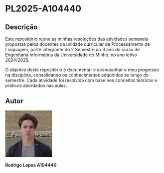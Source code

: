 # PL2025-A104440

## Descrição


Este repositório reúne as minhas resoluções das atividades semanais propostas pelos docentes da unidade curricular de Processamento de Linguagem, parte integrante do 2 Semestre do 3 ano do curso de Engenharia Informática da Universidade do Minho, no ano letivo 2024/2025.

O objetivo deste repositório é documentar e acompanhar o meu progresso na disciplina, consolidando os conhecimentos adquiridos ao longo do semestre. Cada atividade foi resolvida com base nos conceitos teóricos e práticos abordados nas aulas.

## Autor

<img src="https://github.com/Lopes650/PL2025-A104440/blob/main/Images/Screenshot%202025-02-09%20at%2023.11.13.png?raw=true" alt="Description" width="150" height="150">


**Rodrigo Lopes A104440**




